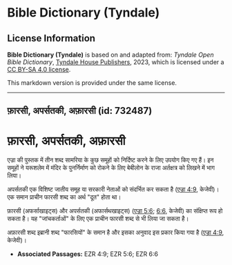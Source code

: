 # Bible Dictionary (Tyndale)

## License Information

**Bible Dictionary (Tyndale)** is based on and adapted from: _Tyndale Open Bible Dictionary_, [Tyndale House Publishers](https://tyndaleopenresources.com/), 2023, which is licensed under a [CC BY-SA 4.0 license](https://creativecommons.org/licenses/by-sa/4.0/legalcode.en).

This markdown version is provided under the same license.



--------------------------------

## फ़ारसी, अपर्सतकी, अफ़ारसी (id: 732487)

फ़ारसी, अपर्सतकी, अफ़ारसी
========================

एज्रा की पुस्तक में तीन शब्द सामरिया के कुछ समूहों को निर्दिष्ट करने के लिए उपयोग किए गए हैं। इन समूहों ने यरूशलेम में मंदिर के पुनर्निर्माण को रोकने के लिए बेबीलोन के राजा अर्तक्षत्र को लिखने में भाग लिया।

अपर्सतकी एक विशिष्ट जातीय समूह या सरकारी नेताओं को संदर्भित कर सकता है ([एज्रा 4:9](https://ref.ly/Ezra4:9), केजेवी)। एक समान प्राचीन फारसी शब्द का अर्थ "दूत" होता था।

फ़ारसी (अफर्साखाइट्स) और अपर्सतकी (अफार्सथखाइट्स) ([एज्रा 5:6](https://ref.ly/Ezra5:6); [6:6](https://ref.ly/Ezra6:6), केजेवी) का संक्षिप्त रूप हो सकता है। यह "जांचकर्ताओं" के लिए एक प्राचीन फारसी शब्द से भी लिया जा सकता है।

अफ़ारसी शब्द इब्रानी शब्द "फारसियों" के समान है और इसका अनुवाद इस प्रकार किया गया है ([एज्रा 4:9](https://ref.ly/Ezra4:9), केजेवी)।

* **Associated Passages:** EZR 4:9; EZR 5:6; EZR 6:6

